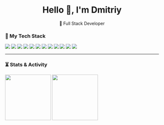 <h1 align="center">Hello 👋, I'm Dmitriy</h1>

<p align="center">
  🚀 Full Stack Developer<br>
</p>

### 🧰 My Tech Stack

<div align="left">

<img src="https://img.shields.io/badge/HTML5-E34F26?style=for-the-badge&logo=html5&logoColor=white" />
<img src="https://img.shields.io/badge/CSS3-1572B6?style=for-the-badge&logo=css3&logoColor=white" />
<img src="https://img.shields.io/badge/TypeScript-3178C6?style=for-the-badge&logo=typescript&logoColor=white" />
<img src="https://img.shields.io/badge/JavaScript-F7DF1E?style=for-the-badge&logo=javascript&logoColor=black" />
<img src="https://img.shields.io/badge/Svelte-FF3E00?style=for-the-badge&logo=svelte&logoColor=white" />
<img src="https://img.shields.io/badge/Tailwind_CSS-06B6D4?style=for-the-badge&logo=tailwindcss&logoColor=white" />
<img src="https://img.shields.io/badge/Solidity-363636?style=for-the-badge&logo=solidity&logoColor=white" />
<img src="https://img.shields.io/badge/Next.js-000000?style=for-the-badge&logo=next.js&logoColor=white" />
<img src="https://img.shields.io/badge/React-61DAFB?style=for-the-badge&logo=react&logoColor=black" />
<img src="https://img.shields.io/badge/Docker-2496ED?style=for-the-badge&logo=docker&logoColor=white" />
<img src="https://img.shields.io/badge/Git-F05032?style=for-the-badge&logo=git&logoColor=white" />
<img src="https://img.shields.io/badge/Linux-FCC624?style=for-the-badge&logo=linux&logoColor=black" />

</div>

---

### ⏳ Stats & Activity

<p align="left">
  <img src="https://github-readme-stats.vercel.app/api?username=oppppia&show_icons=true&theme=dark" height="150" />
  <img src="https://github-readme-stats.vercel.app/api/top-langs/?username=oppppia&layout=compact&theme=dark" height="150" />
</p>
